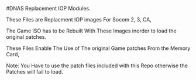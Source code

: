 #DNAS Replacement IOP Modules.

These Files are Replacment IOP images For Socom 2, 3, CA, 

The Game ISO has to be Rebuilt With These Images inorder to load the original patches.

These Files Enable The Use of The original Game patches From the Memory Card,

Note: You Have to use the patch files included with this Repo otherwise the Patches will fail to load.

